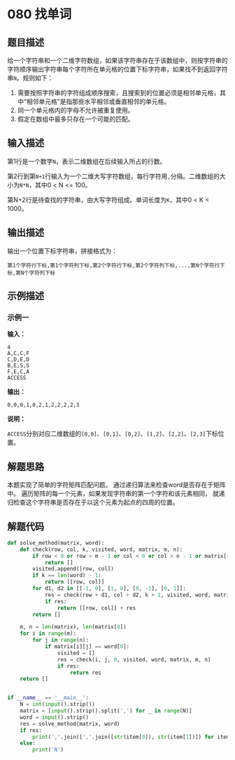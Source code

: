# 080 找单词

## 题目描述

给一个字符串和一个二维字符数组，如果该字符串存在于该数组中，则按字符串的字符顺序输出字符串每个字符所在单元格的位置下标字符串，如果找不到返回字符串`N`。规则如下：

1. 需要按照字符串的字符组成顺序搜索，且搜索到的位置必须是相邻单元格，其中“相邻单元格”是指那些水平相邻或垂直相邻的单元格。
2. 同一个单元格内的字母不允许被重复使用。
3. 假定在数组中最多只存在一个可能的匹配。

## 输入描述

第1行是一个数字`N`，表示二维数组在后续输入所占的行数。

第2行到第`N+1`行输入为一个二维大写字符数组，每行字符用`,`分隔。二维数组的大小为`N*N`，其中0 < N <= 100。

第N+2行是待查找的字符串，由大写字符组成。单词长度为`K`，其中0 < K < 1000。

## 输出描述

输出一个位置下标字符串，拼接格式为：
```text
第1个字符行下标,第1个字符列下标,第2个字符行下标,第2个字符列下标,...,第N个字符行下标,第N个字符列下标
```

## 示例描述

### 示例一

**输入：**
```text
4
A,C,C,F
C,D,E,D
B,E,S,S
F,E,C,A
ACCESS
```

**输出：**
```text
0,0,0,1,0,2,1,2,2,2,2,3
```

**说明：**

`ACCESS`分别对应二维数组的`[0,0]`、`[0,1]`、`[0,2]`、`[1,2]`、`[2,2]`、`[2,3]`下标位置。

## 解题思路

本题实现了简单的字符矩阵匹配问题。
通过递归算法来检查word是否存在于矩阵中。
遍历矩阵的每一个元素，如果发现字符串的第一个字符和该元素相同，
就递归检查这个字符串是否存在于以这个元素为起点的四周的位置。

## 解题代码

```python
def solve_method(matrix, word):
    def check(row, col, k, visited, word, matrix, m, n):
        if row < 0 or row > m - 1 or col < 0 or col > n - 1 or matrix[row][col] != word[k] or [row, col] in visited:
            return []
        visited.append([row, col])
        if k == len(word) - 1:
            return [[row, col]]
        for d1, d2 in [[-1, 0], [1, 0], [0, -1], [0, 1]]:
            res = check(row + d1, col + d2, k + 1, visited, word, matrix, m, n)
            if res:
                return [[row, col]] + res
        return []

    m, n = len(matrix), len(matrix[0])
    for i in range(m):
        for j in range(n):
            if matrix[i][j] == word[0]:
                visited = []
                res = check(i, j, 0, visited, word, matrix, m, n)
                if res:
                    return res
    return []


if __name__ == '__main__':
    N = int(input().strip())
    matrix = [input().strip().split(',') for _ in range(N)]
    word = input().strip()
    res = solve_method(matrix, word)
    if res:
        print(','.join([','.join([str(item[0]), str(item[1])]) for item in res]))
    else:
        print('N')
```

